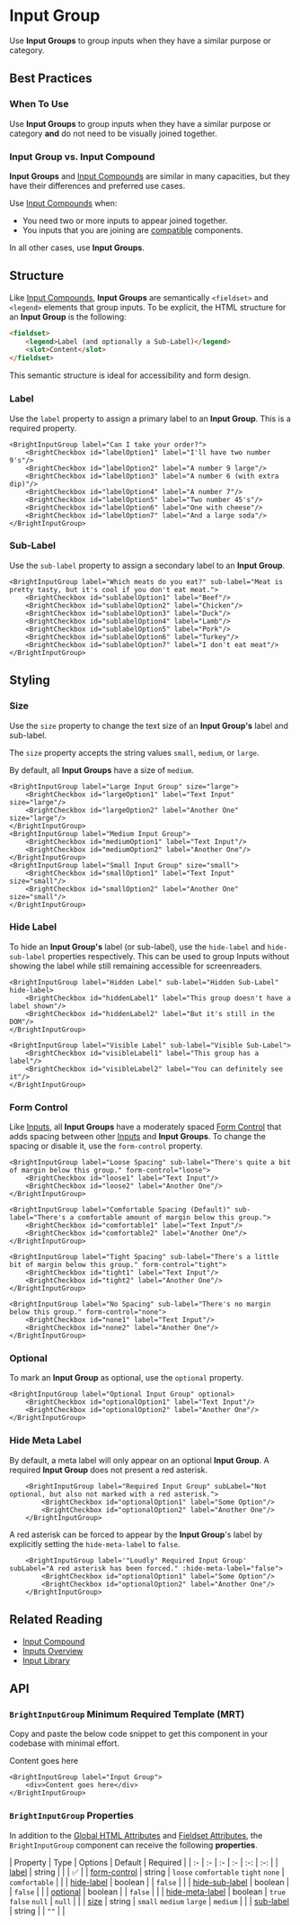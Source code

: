 # Input Group

<div class="mb-16">
    <BrightTag color="pink" label="Input Library" href="/input-library/"/>
    <BrightTag color="pink" label="Introduced in Ardent v1.0"/>
</div>

<script>
import VuePressUIPlaygroundInputGroup from './components/VuePressUIPlaygroundInputGroup.vue';
export default {
    components: {
        VuePressUIPlaygroundInputGroup,
    },
}
</script>

Use **Input Groups** to group inputs when they have a similar purpose or category.

<VuePressUIPlaygroundInputGroup/>

## Best Practices

### When To Use
Use **Input Groups** to group inputs when they have a similar purpose or category **and** do not need to be visually joined together.

### Input Group vs. Input Compound
**Input Groups** and [Input Compounds](/bright-design-system/input-library/input-compound/) are similar in many capacities, but they have their differences and preferred use cases.

Use [Input Compounds](/bright-design-system/input-library/input-compound/) when:
- You need two or more inputs to appear joined together.
- You inputs that you are joining are [compatible](/bright-design-system/input-library/input-compound/#component-compatibility) components.

In all other cases, use **Input Groups**.

## Structure
Like [Input Compounds](/bright-design-system/input-library/input-compound/), **Input Groups** are semantically `<fieldset>` and `<legend>` elements that group inputs. To be explicit, the HTML structure for an **Input Group** is the following:

```html
<fieldset>
    <legend>Label (and optionally a Sub-Label)</legend>
    <slot>Content</slot>
</fieldset>
```

This semantic structure is ideal for accessibility and form design.

### Label
Use the `label` property to assign a primary label to an **Input Group**. This is a required property.

<div class="code-example-box">
    <BrightInputGroup label="Can I take your order?">
        <BrightCheckbox id="labelOption1" label="I'll have two number 9's"/>
        <BrightCheckbox id="labelOption2" label="A number 9 large"/>
        <BrightCheckbox id="labelOption3" label="A number 6 (with extra dip)"/>
        <BrightCheckbox id="labelOption4" label="A number 7"/>
        <BrightCheckbox id="labelOption5" label="Two number 45's"/>
        <BrightCheckbox id="labelOption6" label="One with cheese"/>
        <BrightCheckbox id="labelOption7" label="And a large soda"/>
    </BrightInputGroup>
</div>

```vue{1}
<BrightInputGroup label="Can I take your order?">
    <BrightCheckbox id="labelOption1" label="I'll have two number 9's"/>
    <BrightCheckbox id="labelOption2" label="A number 9 large"/>
    <BrightCheckbox id="labelOption3" label="A number 6 (with extra dip)"/>
    <BrightCheckbox id="labelOption4" label="A number 7"/>
    <BrightCheckbox id="labelOption5" label="Two number 45's"/>
    <BrightCheckbox id="labelOption6" label="One with cheese"/>
    <BrightCheckbox id="labelOption7" label="And a large soda"/>
</BrightInputGroup>
```

### Sub-Label
Use the `sub-label` property to assign a secondary label to an **Input Group**.

<div class="code-example-box">
    <BrightInputGroup label="Which meats do you eat?" sub-label="Meat is pretty tasty, but it's cool if you don't eat meat.">
        <BrightCheckbox id="sublabelOption1" label="Beef"/>
        <BrightCheckbox id="sublabelOption2" label="Chicken"/>
        <BrightCheckbox id="sublabelOption3" label="Duck"/>
        <BrightCheckbox id="sublabelOption4" label="Lamb"/>
        <BrightCheckbox id="sublabelOption5" label="Pork"/>
        <BrightCheckbox id="sublabelOption6" label="Turkey"/>
        <BrightCheckbox id="sublabelOption7" label="I don't eat meat"/>
    </BrightInputGroup>
</div>

```vue{1}
<BrightInputGroup label="Which meats do you eat?" sub-label="Meat is pretty tasty, but it's cool if you don't eat meat.">
    <BrightCheckbox id="sublabelOption1" label="Beef"/>
    <BrightCheckbox id="sublabelOption2" label="Chicken"/>
    <BrightCheckbox id="sublabelOption3" label="Duck"/>
    <BrightCheckbox id="sublabelOption4" label="Lamb"/>
    <BrightCheckbox id="sublabelOption5" label="Pork"/>
    <BrightCheckbox id="sublabelOption6" label="Turkey"/>
    <BrightCheckbox id="sublabelOption7" label="I don't eat meat"/>
</BrightInputGroup>
```

## Styling

### Size
Use the `size` property to change the text size of an **Input Group's** label and sub-label.

The `size` property accepts the string values `small`, `medium`, or `large`.

By default, all **Input Groups** have a size of `medium`.

<div class="code-example-box">
    <BrightInputGroup label="Large Input Group" size="large">
        <BrightCheckbox id="largeOption1" label="Text Input" size="large"/>
        <BrightCheckbox id="largeOption2" label="Another One" size="large"/>
    </BrightInputGroup>
    <BrightInputGroup label="Medium Input Group">
        <BrightCheckbox id="mediumOption1" label="Text Input"/>
        <BrightCheckbox id="mediumOption2" label="Another One"/>
    </BrightInputGroup>
    <BrightInputGroup label="Small Input Group" size="small">
        <BrightCheckbox id="smallOption1" label="Text Input" size="small"/>
        <BrightCheckbox id="smallOption2" label="Another One" size="small"/>
    </BrightInputGroup>
</div>

```vue{1,5,9}
<BrightInputGroup label="Large Input Group" size="large">
    <BrightCheckbox id="largeOption1" label="Text Input" size="large"/>
    <BrightCheckbox id="largeOption2" label="Another One" size="large"/>
</BrightInputGroup>
<BrightInputGroup label="Medium Input Group">
    <BrightCheckbox id="mediumOption1" label="Text Input"/>
    <BrightCheckbox id="mediumOption2" label="Another One"/>
</BrightInputGroup>
<BrightInputGroup label="Small Input Group" size="small">
    <BrightCheckbox id="smallOption1" label="Text Input" size="small"/>
    <BrightCheckbox id="smallOption2" label="Another One" size="small"/>
</BrightInputGroup>
```

### Hide Label
To hide an **Input Group's** label (or sub-label), use the `hide-label` and `hide-sub-label` properties respectively. This can be used to group Inputs without showing the label while still remaining accessible for screenreaders.

<div class="code-example-box">
    <BrightInputGroup label="Hidden Label" sub-label="Hidden Sub-Label" hide-label hide-sub-label>
        <BrightCheckbox id="hiddenLabel1" label="This group doesn't have a label shown"/>
        <BrightCheckbox id="hiddenLabel2" label="But it's still in the DOM"/>
    </BrightInputGroup>
    <BrightInputGroup label="Visible Label" sub-label="Visible Sub-Label">
        <BrightCheckbox id="visibleLabel1" label="This group has a label"/>
        <BrightCheckbox id="visibleLabel2" label="You can definitely see it"/>
    </BrightInputGroup>
</div>

```vue{1}
<BrightInputGroup label="Hidden Label" sub-label="Hidden Sub-Label" hide-label>
    <BrightCheckbox id="hiddenLabel1" label="This group doesn't have a label shown"/>
    <BrightCheckbox id="hiddenLabel2" label="But it's still in the DOM"/>
</BrightInputGroup>

<BrightInputGroup label="Visible Label" sub-label="Visible Sub-Label">
    <BrightCheckbox id="visibleLabel1" label="This group has a label"/>
    <BrightCheckbox id="visibleLabel2" label="You can definitely see it"/>
</BrightInputGroup>
```

### Form Control
Like [Inputs](/bright-design-system/input-library/overview/#input-components), all **Input Groups** have a moderately spaced [Form Control](/bright-design-system/input-library/overview/#form-control) that adds spacing between other [Inputs](/bright-design-system/input-library/overview/#input-components) and **Input Groups**. To change the spacing or disable it, use the `form-control` property.

<div class="code-example-box">
    <BrightInputGroup label="Loose Spacing" sub-label="There's quite a bit of margin below this group." form-control="loose">
        <BrightCheckbox id="loose1" label="Text Input"/>
        <BrightCheckbox id="loose2" label="Another One"/>
    </BrightInputGroup>
    <BrightInputGroup label="Comfortable Spacing (Default)" sub-label="There's a comfortable amount of margin below this group.">
        <BrightCheckbox id="comfortable1" label="Text Input"/>
        <BrightCheckbox id="comfortable2" label="Another One"/>
    </BrightInputGroup>
    <BrightInputGroup label="Tight Spacing" sub-label="There's a little bit of margin below this group." form-control="tight">
        <BrightCheckbox id="tight1" label="Text Input"/>
        <BrightCheckbox id="tight2" label="Another One"/>
    </BrightInputGroup>
    <BrightInputGroup label="No Spacing" sub-label="There's no margin below this group." form-control="none">
        <BrightCheckbox id="none1" label="Text Input"/>
        <BrightCheckbox id="none2" label="Another One"/>
    </BrightInputGroup>
</div>

```vue{1,6,11,16}
<BrightInputGroup label="Loose Spacing" sub-label="There's quite a bit of margin below this group." form-control="loose">
    <BrightCheckbox id="loose1" label="Text Input"/>
    <BrightCheckbox id="loose2" label="Another One"/>
</BrightInputGroup>

<BrightInputGroup label="Comfortable Spacing (Default)" sub-label="There's a comfortable amount of margin below this group.">
    <BrightCheckbox id="comfortable1" label="Text Input"/>
    <BrightCheckbox id="comfortable2" label="Another One"/>
</BrightInputGroup>

<BrightInputGroup label="Tight Spacing" sub-label="There's a little bit of margin below this group." form-control="tight">
    <BrightCheckbox id="tight1" label="Text Input"/>
    <BrightCheckbox id="tight2" label="Another One"/>
</BrightInputGroup>

<BrightInputGroup label="No Spacing" sub-label="There's no margin below this group." form-control="none">
    <BrightCheckbox id="none1" label="Text Input"/>
    <BrightCheckbox id="none2" label="Another One"/>
</BrightInputGroup>
```

### Optional
To mark an **Input Group** as optional, use the `optional` property.

<div class="code-example-box">
    <BrightInputGroup label="Optional Input Group" optional>
        <BrightCheckbox id="optionalOption1" label="Text Input"/>
        <BrightCheckbox id="optionalOption2" label="Another One"/>
    </BrightInputGroup>
</div>

```vue{1}
<BrightInputGroup label="Optional Input Group" optional>
    <BrightCheckbox id="optionalOption1" label="Text Input"/>
    <BrightCheckbox id="optionalOption2" label="Another One"/>
</BrightInputGroup>
```

### Hide Meta Label
By default, a meta label will only appear on an optional **Input Group**. A required **Input Group** does not present a red asterisk.

<div class="code-example-box">
    <BrightInputGroup label="Required Input Group" subLabel="Not optional, but also not marked with a red asterisk.">
        <BrightCheckbox id="optionalOption1" label="Some Option"/>
        <BrightCheckbox id="optionalOption2" label="Another One"/>
    </BrightInputGroup>
</div>

```vue
    <BrightInputGroup label="Required Input Group" subLabel="Not optional, but also not marked with a red asterisk.">
        <BrightCheckbox id="optionalOption1" label="Some Option"/>
        <BrightCheckbox id="optionalOption2" label="Another One"/>
    </BrightInputGroup>
```

A red asterisk can be forced to appear by the **Input Group**'s label by explicitly setting the `hide-meta-label` to `false`.

<div class="code-example-box">
    <BrightInputGroup label='"Loudly" Required Input Group' subLabel="A red asterisk has been forced." :hide-meta-label="false">
        <BrightCheckbox id="optionalOption1" label="Some Option"/>
        <BrightCheckbox id="optionalOption2" label="Another One"/>
    </BrightInputGroup>
</div>

```vue{1}
    <BrightInputGroup label='"Loudly" Required Input Group' subLabel="A red asterisk has been forced." :hide-meta-label="false">
        <BrightCheckbox id="optionalOption1" label="Some Option"/>
        <BrightCheckbox id="optionalOption2" label="Another One"/>
    </BrightInputGroup>
```

## Related Reading
- [Input Compound](/bright-design-system/input-library/input-compound/)
- [Inputs Overview](/bright-design-system/input-library/overview/)
- [Input Library](/bright-design-system/input-library/)

## API

### `BrightInputGroup` Minimum Required Template (MRT)
Copy and paste the below code snippet to get this component in your codebase with minimal effort.

<div class="code-example-box">
    <BrightInputGroup label="Input Group">
        <div>Content goes here</div>
    </BrightInputGroup>
</div>

```vue
<BrightInputGroup label="Input Group">
    <div>Content goes here</div>
</BrightInputGroup>
```

### `BrightInputGroup` Properties
In addition to the [Global HTML Attributes](https://developer.mozilla.org/en-US/docs/Web/HTML/Global_attributes) and [Fieldset Attributes](https://developer.mozilla.org/en-US/docs/Web/HTML/Element/fieldset#Attributes), the `BrightInputGroup` component can receive the following **properties**.

| Property | Type | Options | Default | Required |
| :- | :- | :- | :- | :-: | :-: |
| [label](#label) | string | | | ✅ |
| [form-control](#form-control) | string | `loose` `comfortable` `tight` `none` | `comfortable` | |
| [hide-label](#hide-label) | boolean | | `false` | |
| [hide-sub-label](#hide-label) | boolean | | `false` | |
| [optional](#optional) | boolean | | `false` | |
| [hide-meta-label](#hide-meta-label) | boolean | `true` `false` `null` | `null` | |
| [size](#size) | string | `small` `medium` `large` | `medium` | |
| [sub-label](#sub-label) | string | | `""` | |